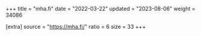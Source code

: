+++
title = "mha.fi"
date = "2022-03-22"
updated = "2023-08-06"
weight = 34086

[extra]
source = "https://mha.fi/"
ratio = 6
size = 33
+++
